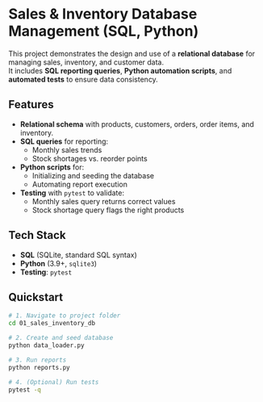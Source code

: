 # Sales & Inventory Database Management (SQL, Python)

This project demonstrates the design and use of a **relational database** for managing sales, inventory, and customer data.  
It includes **SQL reporting queries**, **Python automation scripts**, and **automated tests** to ensure data consistency.

## Features
- **Relational schema** with products, customers, orders, order items, and inventory.
- **SQL queries** for reporting:
  - Monthly sales trends
  - Stock shortages vs. reorder points
- **Python scripts** for:
  - Initializing and seeding the database
  - Automating report execution
- **Testing** with `pytest` to validate:
  - Monthly sales query returns correct values
  - Stock shortage query flags the right products

## Tech Stack
- **SQL** (SQLite, standard SQL syntax)
- **Python** (3.9+, `sqlite3`)
- **Testing**: `pytest`

## Quickstart
```bash
# 1. Navigate to project folder
cd 01_sales_inventory_db

# 2. Create and seed database
python data_loader.py

# 3. Run reports
python reports.py

# 4. (Optional) Run tests
pytest -q
```
